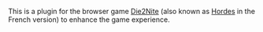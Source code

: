 This is a plugin for the browser game
[Die2Nite](http://http://www.die2nite.com/) (also known as
[Hordes](http://www.hordes.fr/) in the French version) to enhance the game
experience.

